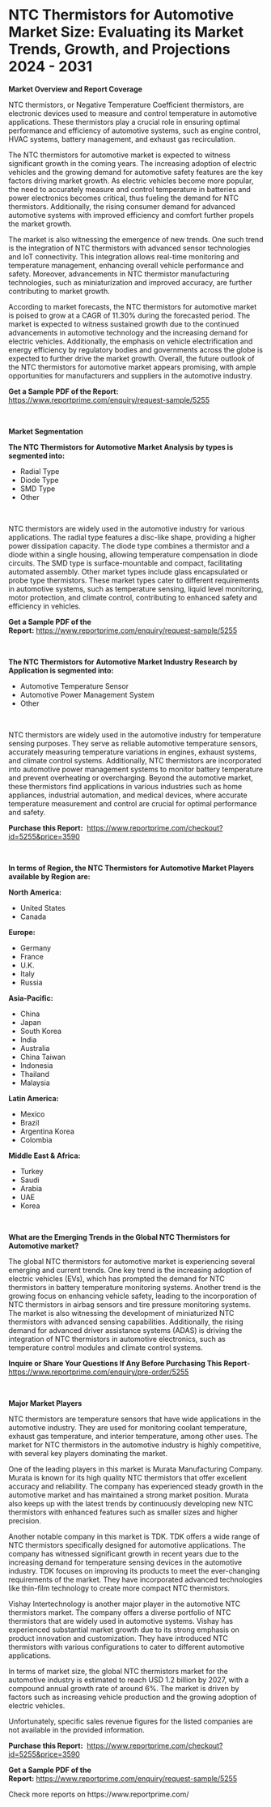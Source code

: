 <p><h1>NTC Thermistors for Automotive Market Size: Evaluating its Market Trends, Growth, and Projections 2024 - 2031</h1></p><p><strong>Market Overview and Report Coverage</strong></p>
<p><p>NTC thermistors, or Negative Temperature Coefficient thermistors, are electronic devices used to measure and control temperature in automotive applications. These thermistors play a crucial role in ensuring optimal performance and efficiency of automotive systems, such as engine control, HVAC systems, battery management, and exhaust gas recirculation.</p><p>The NTC thermistors for automotive market is expected to witness significant growth in the coming years. The increasing adoption of electric vehicles and the growing demand for automotive safety features are the key factors driving market growth. As electric vehicles become more popular, the need to accurately measure and control temperature in batteries and power electronics becomes critical, thus fueling the demand for NTC thermistors. Additionally, the rising consumer demand for advanced automotive systems with improved efficiency and comfort further propels the market growth.</p><p>The market is also witnessing the emergence of new trends. One such trend is the integration of NTC thermistors with advanced sensor technologies and IoT connectivity. This integration allows real-time monitoring and temperature management, enhancing overall vehicle performance and safety. Moreover, advancements in NTC thermistor manufacturing technologies, such as miniaturization and improved accuracy, are further contributing to market growth.</p><p>According to market forecasts, the NTC thermistors for automotive market is poised to grow at a CAGR of 11.30% during the forecasted period. The market is expected to witness sustained growth due to the continued advancements in automotive technology and the increasing demand for electric vehicles. Additionally, the emphasis on vehicle electrification and energy efficiency by regulatory bodies and governments across the globe is expected to further drive the market growth. Overall, the future outlook of the NTC thermistors for automotive market appears promising, with ample opportunities for manufacturers and suppliers in the automotive industry.</p></p>
<p><strong>Get a Sample PDF of the Report:</strong> <a href="https://www.reportprime.com/enquiry/request-sample/5255">https://www.reportprime.com/enquiry/request-sample/5255</a></p>
<p>&nbsp;</p>
<p><strong>Market Segmentation</strong></p>
<p><strong>The NTC Thermistors for Automotive Market Analysis by types is segmented into:</strong></p>
<p><ul><li>Radial Type</li><li>Diode Type</li><li>SMD Type</li><li>Other</li></ul></p>
<p>&nbsp;</p>
<p><p>NTC thermistors are widely used in the automotive industry for various applications. The radial type features a disc-like shape, providing a higher power dissipation capacity. The diode type combines a thermistor and a diode within a single housing, allowing temperature compensation in diode circuits. The SMD type is surface-mountable and compact, facilitating automated assembly. Other market types include glass encapsulated or probe type thermistors. These market types cater to different requirements in automotive systems, such as temperature sensing, liquid level monitoring, motor protection, and climate control, contributing to enhanced safety and efficiency in vehicles.</p></p>
<p><strong>Get a Sample PDF of the Report:</strong>&nbsp;<a href="https://www.reportprime.com/enquiry/request-sample/5255">https://www.reportprime.com/enquiry/request-sample/5255</a></p>
<p>&nbsp;</p>
<p><strong>The NTC Thermistors for Automotive Market Industry Research by Application is segmented into:</strong></p>
<p><ul><li>Automotive Temperature Sensor</li><li>Automotive Power Management System</li><li>Other</li></ul></p>
<p>&nbsp;</p>
<p><p>NTC thermistors are widely used in the automotive industry for temperature sensing purposes. They serve as reliable automotive temperature sensors, accurately measuring temperature variations in engines, exhaust systems, and climate control systems. Additionally, NTC thermistors are incorporated into automotive power management systems to monitor battery temperature and prevent overheating or overcharging. Beyond the automotive market, these thermistors find applications in various industries such as home appliances, industrial automation, and medical devices, where accurate temperature measurement and control are crucial for optimal performance and safety.</p></p>
<p><strong>Purchase this Report:</strong>&nbsp; <a href="https://www.reportprime.com/checkout?id=5255&price=3590">https://www.reportprime.com/checkout?id=5255&price=3590</a></p>
<p>&nbsp;</p>
<p><strong>In terms of Region, the NTC Thermistors for Automotive Market Players available by Region are:</strong></p>
<p>
    <p> <strong> North America: </strong>
        <ul>
            <li>United States</li>
            <li>Canada</li>
        </ul>
        </p> 
    <p> <strong> Europe: </strong>
        <ul>
            <li>Germany</li>
            <li>France</li>
            <li>U.K.</li>
            <li>Italy</li>
            <li>Russia</li>
        </ul>
        </p> 
    <p> <strong> Asia-Pacific: </strong>
        <ul>
            <li>China</li>
            <li>Japan</li>
            <li>South Korea</li>
            <li>India</li>
            <li>Australia</li>
            <li>China Taiwan</li>
            <li>Indonesia</li>
            <li>Thailand</li>
            <li>Malaysia</li>
        </ul>
        </p> 
    <p> <strong> Latin America: </strong>
        <ul>
            <li>Mexico</li>
            <li>Brazil</li>
            <li>Argentina Korea</li>
            <li>Colombia</li>
        </ul>
        </p> 
    <p> <strong> Middle East & Africa: </strong>
        <ul>
            <li>Turkey</li>
            <li>Saudi</li>
            <li>Arabia</li>
            <li>UAE</li>
            <li>Korea</li>
        </ul>
    </p>
    </p>
<p>&nbsp;</p>
<p><strong>What are the Emerging Trends in the Global NTC Thermistors for Automotive market?</strong></p>
<p><p>The global NTC thermistors for automotive market is experiencing several emerging and current trends. One key trend is the increasing adoption of electric vehicles (EVs), which has prompted the demand for NTC thermistors in battery temperature monitoring systems. Another trend is the growing focus on enhancing vehicle safety, leading to the incorporation of NTC thermistors in airbag sensors and tire pressure monitoring systems. The market is also witnessing the development of miniaturized NTC thermistors with advanced sensing capabilities. Additionally, the rising demand for advanced driver assistance systems (ADAS) is driving the integration of NTC thermistors in automotive electronics, such as temperature control modules and climate control systems.</p></p>
<p><strong>Inquire or Share Your Questions If Any Before Purchasing This Report</strong>- <a href="https://www.reportprime.com/enquiry/pre-order/5255">https://www.reportprime.com/enquiry/pre-order/5255</a></p>
<p>&nbsp;</p>
<p><strong>Major Market Players</strong></p>
<p><p>NTC thermistors are temperature sensors that have wide applications in the automotive industry. They are used for monitoring coolant temperature, exhaust gas temperature, and interior temperature, among other uses. The market for NTC thermistors in the automotive industry is highly competitive, with several key players dominating the market.</p><p>One of the leading players in this market is Murata Manufacturing Company. Murata is known for its high quality NTC thermistors that offer excellent accuracy and reliability. The company has experienced steady growth in the automotive market and has maintained a strong market position. Murata also keeps up with the latest trends by continuously developing new NTC thermistors with enhanced features such as smaller sizes and higher precision.</p><p>Another notable company in this market is TDK. TDK offers a wide range of NTC thermistors specifically designed for automotive applications. The company has witnessed significant growth in recent years due to the increasing demand for temperature sensing devices in the automotive industry. TDK focuses on improving its products to meet the ever-changing requirements of the market. They have incorporated advanced technologies like thin-film technology to create more compact NTC thermistors.</p><p>Vishay Intertechnology is another major player in the automotive NTC thermistors market. The company offers a diverse portfolio of NTC thermistors that are widely used in automotive systems. Vishay has experienced substantial market growth due to its strong emphasis on product innovation and customization. They have introduced NTC thermistors with various configurations to cater to different automotive applications.</p><p>In terms of market size, the global NTC thermistors market for the automotive industry is estimated to reach USD 1.2 billion by 2027, with a compound annual growth rate of around 6%. The market is driven by factors such as increasing vehicle production and the growing adoption of electric vehicles.</p><p>Unfortunately, specific sales revenue figures for the listed companies are not available in the provided information.</p></p>
<p><strong>Purchase this Report:</strong>&nbsp;&nbsp;<a href="https://www.reportprime.com/checkout?id=5255&price=3590">https://www.reportprime.com/checkout?id=5255&price=3590</a></p>
<p></p>
<p><strong>Get a Sample PDF of the Report:</strong>&nbsp;<a href="https://www.reportprime.com/enquiry/request-sample/5255">https://www.reportprime.com/enquiry/request-sample/5255</a></p>
<p>Check more reports on https://www.reportprime.com/</p>